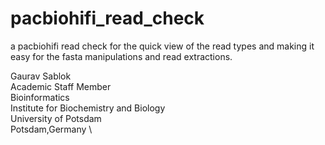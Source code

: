 # pacbiohifi_read_check
a pacbiohifi read check for the quick view of the read types and making it easy for the fasta manipulations and read extractions. 

Gaurav Sablok \
Academic Staff Member \
Bioinformatics \
Institute for Biochemistry and Biology \
University of Potsdam \
Potsdam,Germany \
